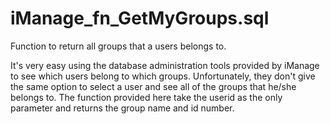 # iManage_fn_GetMyGroups.sql
Function to return all groups that a users belongs to.

It's very easy using the database administration tools provided by iManage to see which users belong to which groups. Unfortunately, they don't give the same option to select a user and see all of the groups that he/she belongs to. The function provided here take the userid as the only parameter and returns the group name and id number.